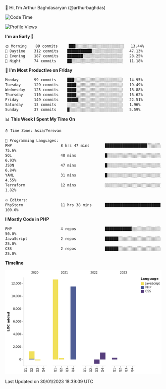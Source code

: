 👋 Hi, I’m Arthur Baghdasaryan (@arthurbaghdas)


<!--START_SECTION:waka-->
![Code Time](http://img.shields.io/badge/Code%20Time-447%20hrs%2019%20mins-blue)

![Profile Views](http://img.shields.io/badge/Profile%20Views-0-blue)

**I'm an Early 🐤** 

```text
🌞 Morning    89 commits     ███░░░░░░░░░░░░░░░░░░░░░░   13.44% 
🌆 Daytime    312 commits    ███████████░░░░░░░░░░░░░░   47.13% 
🌃 Evening    187 commits    ███████░░░░░░░░░░░░░░░░░░   28.25% 
🌙 Night      74 commits     ██░░░░░░░░░░░░░░░░░░░░░░░   11.18%

```
📅 **I'm Most Productive on Friday** 

```text
Monday       99 commits     ███░░░░░░░░░░░░░░░░░░░░░░   14.95% 
Tuesday      129 commits    ████░░░░░░░░░░░░░░░░░░░░░   19.49% 
Wednesday    125 commits    ████░░░░░░░░░░░░░░░░░░░░░   18.88% 
Thursday     110 commits    ████░░░░░░░░░░░░░░░░░░░░░   16.62% 
Friday       149 commits    █████░░░░░░░░░░░░░░░░░░░░   22.51% 
Saturday     13 commits     ░░░░░░░░░░░░░░░░░░░░░░░░░   1.96% 
Sunday       37 commits     █░░░░░░░░░░░░░░░░░░░░░░░░   5.59%

```


📊 **This Week I Spent My Time On** 

```text
⌚︎ Time Zone: Asia/Yerevan

💬 Programming Languages: 
PHP                      8 hrs 47 mins       ███████████████████░░░░░░   75.6% 
SQL                      48 mins             █░░░░░░░░░░░░░░░░░░░░░░░░   6.93% 
JSON                     47 mins             █░░░░░░░░░░░░░░░░░░░░░░░░   6.84% 
YAML                     31 mins             █░░░░░░░░░░░░░░░░░░░░░░░░   4.55% 
Terraform                12 mins             ░░░░░░░░░░░░░░░░░░░░░░░░░   1.82%

🔥 Editors: 
PhpStorm                 11 hrs 38 mins      █████████████████████████   100.0%

```

**I Mostly Code in PHP** 

```text
PHP                      4 repos             ████████████░░░░░░░░░░░░░   50.0% 
JavaScript               2 repos             ██████░░░░░░░░░░░░░░░░░░░   25.0% 
CSS                      2 repos             ██████░░░░░░░░░░░░░░░░░░░   25.0%

```


**Timeline**

![Chart not found](https://raw.githubusercontent.com/arthurbaghdas/arthurbaghdas/main/charts/bar_graph.png) 


 Last Updated on 30/01/2023 18:39:09 UTC
<!--END_SECTION:waka-->
